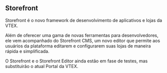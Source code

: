 ## Storefront

Storefront é o novo framework de desenvolvimento de aplicativos e lojas da VTEX.

Além de oferecer uma gama de novas ferramentas para desenvolvedores, ele vem acompanhado do Storefront CMS, um novo editor que permite aos usuários da plataforma editarem e configurarem suas lojas de maneira rápida e simplificada.

O Storefront e o Storefront Editor ainda estão em fase de testes, mas substituirão o atual Portal da VTEX.
